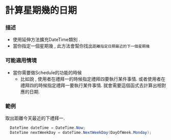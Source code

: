﻿# 計算星期幾的日期

### 描述

* 使用延伸方法擴充DateTime類別 .
* 當你指定一個星期幾 , 此方法會幫你找出`距離指定日期最近的下一個星期幾`

### 可能適用情境

* 當你需要做Schedule的功能的時候
  - 比如說 , 使用者在禮拜一的時候指定禮拜四要執行某件事情. 或者使用者在禮拜四的時候指定禮拜一要執行某件事情.
    就會需要這個函式去計算出相對應的日期.

### 範例
取出距離今天最近的下禮拜一.
```C#
  DateTime dateTime = DateTime.Now;
  DateTime nextWeekDay = dateTime.NextWeekDay(DayOfWeek.Monday);
```

